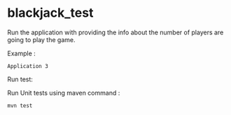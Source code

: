# blackjack_test

Run the application with providing the info about the number of players  are going to play the game.

Example : 

`Application 3`


Run test:

Run Unit tests using maven command : 

`mvn test`
